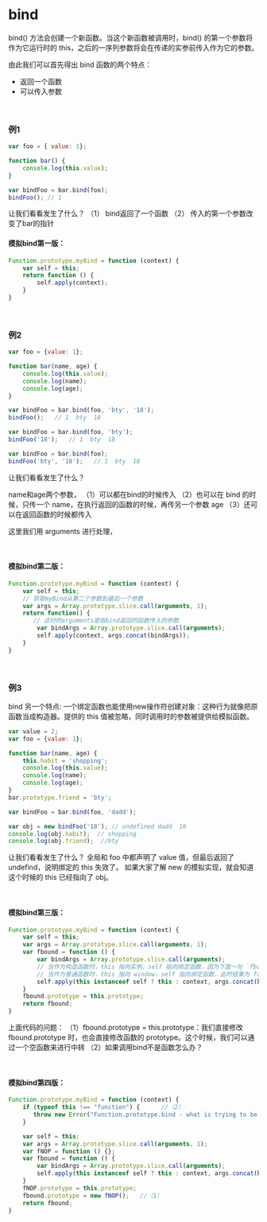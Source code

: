 # bind
bind() 方法会创建一个新函数。当这个新函数被调用时，bind() 的第一个参数将作为它运行时的 this，之后的一序列参数将会在传递的实参前传入作为它的参数。

由此我们可以首先得出 bind 函数的两个特点：
- 返回一个函数
- 可以传入参数

<br>

### 例1
```javascript
var foo = { value: 1};

function bar() {
    console.log(this.value);
}

var bindFoo = bar.bind(foo); 
bindFoo(); // 1
```
让我们看看发生了什么？
（1） bind返回了一个函数
（2） 传入的第一个参数改变了bar的指针


#### 模拟bind第一版：
```javascript
Function.prototype.myBind = function (context) {
    var self = this;
    return function () {
        self.apply(context);
    }
}
```

<br>

### 例2

```javascript
var foo = {value: 1};

function bar(name, age) {
    console.log(this.value);
    console.log(name);
    console.log(age);
}

var bindFoo = bar.bind(foo, 'bty', '18');
bindFoo();   // 1  bty  18

var bindFoo = bar.bind(foo, 'bty');
bindFoo('18');   // 1  bty  18

var bindFoo = bar.bind(foo);
bindFoo('bty', '18');   // 1  bty  18
```
让我们看看发生了什么？

name和age两个参数，
（1）可以都在bind的时候传入
（2）也可以在 bind 的时候，只传一个 name，在执行返回的函数的时候，再传另一个参数 age
（3）还可以在返回函数的时候都传入

这里我们用 arguments 进行处理，

<br>

#### 模拟bind第二版：
```javascript
Function.prototype.myBind = function (context) {
    var self = this;
    // 获取myBind从第二个参数到最后一个参数
    var args = Array.prototype.slice.call(arguments, 1);
    return function() {
       // 这时的arguments是指bind返回的函数传入的参数
        var bindArgs = Array.prototype.slice.call(arguments);
        self.apply(context, args.concat(bindArgs));
    }
}
```

<br>

### 例3
bind 另一个特点:
一个绑定函数也能使用new操作符创建对象：这种行为就像把原函数当成构造器。提供的 this 值被忽略，同时调用时的参数被提供给模拟函数。

```javascript
var value = 2;
var foo = {value: 1};

function bar(name, age) {
    this.habit = 'shopping';
    console.log(this.value);
    console.log(name);
    console.log(age);
}
bar.prototype.friend = 'bty';

var bindFoo = bar.bind(foo, 'dadd');

var obj = new bindFoo('18'); // undefined dadd  18
console.log(obj.habit);  // shopping
console.log(obj.friend);  //bty
```
让我们看看发生了什么？
全局和 foo 中都声明了 value 值，但最后返回了 undefind，说明绑定的 this 失效了。
如果大家了解 new 的模拟实现，就会知道这个时候的 this 已经指向了 obj。

<br>

#### 模拟bind第三版：
```javascript
Function.prototype.myBind = function (context) {
    var self = this;
    var args = Array.prototype.slice.call(arguments, 1);
    var fbound = function () {
        var bindArgs = Array.prototype.slice.call(arguments);
        // 当作为构造函数时，this 指向实例，self 指向绑定函数，因为下面一句 `fbound.prototype = this.prototype;`，已经修改了 fbound.prototype 为 绑定函数的 prototype，此时结果为 true，当结果为 true 的时候，this 指向实例。
        // 当作为普通函数时，this 指向 window，self 指向绑定函数，此时结果为 false，当结果为 false 的时候，this 指向绑定的 context。
        self.apply(this instanceof self ? this : context, args.concat(bindArgs));
    }
    fbound.prototype = this.prototype;
    return fbound;
}
```

上面代码的问题：
（1）fbound.prototype = this.prototype：我们直接修改 fbound.prototype 时，也会直接修改函数的 prototype。这个时候，我们可以通过一个空函数来进行中转
（2）如果调用bind不是函数怎么办？

<br>

#### 模拟bind第四版：
```javascript
Function.prototype.myBind = function (context) {
    if (typeof this !== "function") {      //（2）
       throw new Error("Function.prototype.bind - what is trying to be bound is not callable");
    }

    var self = this;
    var args = Array.prototype.slice.call(arguments, 1);
    var fNOP = function () {};
    var fbound = function () {
        var bindArgs = Array.prototype.slice.call(arguments);
        self.apply(this instanceof self ? this : context, args.concat(bindArgs));
    }
    fNOP.prototype = this.prototype;
    fbound.prototype = new fNOP();   //（1）
    return fbound;
}
```
